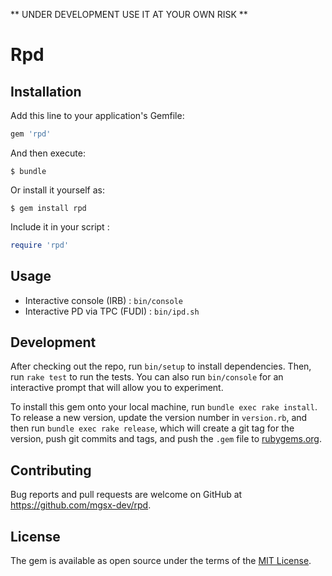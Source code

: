 
** UNDER DEVELOPMENT USE IT AT YOUR OWN RISK **

# Rpd

## Installation

Add this line to your application's Gemfile:

```ruby
gem 'rpd'
```

And then execute:

    $ bundle

Or install it yourself as:

    $ gem install rpd

Include it in your script :

```ruby
require 'rpd'
```


## Usage

* Interactive console (IRB) : `bin/console`
* Interactive PD via TPC (FUDI) : `bin/ipd.sh`

## Development

After checking out the repo, run `bin/setup` to install dependencies. Then, run `rake test` to run the tests. You can also run `bin/console` for an interactive prompt that will allow you to experiment.

To install this gem onto your local machine, run `bundle exec rake install`. To release a new version, update the version number in `version.rb`, and then run `bundle exec rake release`, which will create a git tag for the version, push git commits and tags, and push the `.gem` file to [rubygems.org](https://rubygems.org).

## Contributing

Bug reports and pull requests are welcome on GitHub at https://github.com/mgsx-dev/rpd.


## License

The gem is available as open source under the terms of the [MIT License](http://opensource.org/licenses/MIT).

